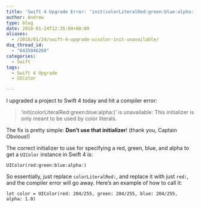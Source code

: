 ```yaml
---
title: 'Swift 4 Upgrade Error: ‘init(colorLiteralRed:green:blue:alpha:)’ is unavailable'
author: Andrew
type: blog
date: 2018-01-24T12:35:04+00:00
aliases:
  - /2018/01/24/swift-4-upgrade-uicolor-init-unavailable/
dsq_thread_id:
  - "6435046260"
categories:
  - Swift
tags:
  - Swift 4 Upgrade
  - UIColor

---
```

I upgraded a project to Swift 4 today and hit a compiler error:

> &#8216;init(colorLiteralRed:green:blue:alpha:)&#8217; is unavailable: This initializer is only meant to be used by color literals. 

The fix is pretty simple: **Don&#8217;t use that initializer**! (thank you, Captain Obvious!)

The correct initializer to use for specifying a red, green, blue, and alpha to get a `UIColor` instance in Swift 4 is:

`UIColor(red:green:blue:alpha:)`

So essentially, just replace `colorLiteralRed:`, and replace it with just `red:`, and the compiler error will go away. Here&#8217;s an example of how to call it:

`let color = UIColor(red: 204/255, green: 204/255, blue: 204/255, alpha: 1.0)`